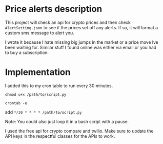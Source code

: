 # Price alerts description

This project will check an api for crypto prices and then check `AlertSetting.json` to 
see if the prices set off any alerts. If so, it will format a custom sms message to alert 
you.

I wrote it because I hate missing big jumps in the market or a price move Ive been waiting
for. Similar stuff I found online was either via email or you had to buy a subscription. 


# Implementation
I added this to my cron table to run every 30 minutes.

`chmod u+x /path/to/script.py
`

`crontab -e `

add
`*/30 * * * * /path/to/script.py `

Note: You could also just loop it in a bash script with a pause.

I used the free api for crypto compare and twilio. Make sure to update the API keys in
the respectful classes for the APIs to work. 